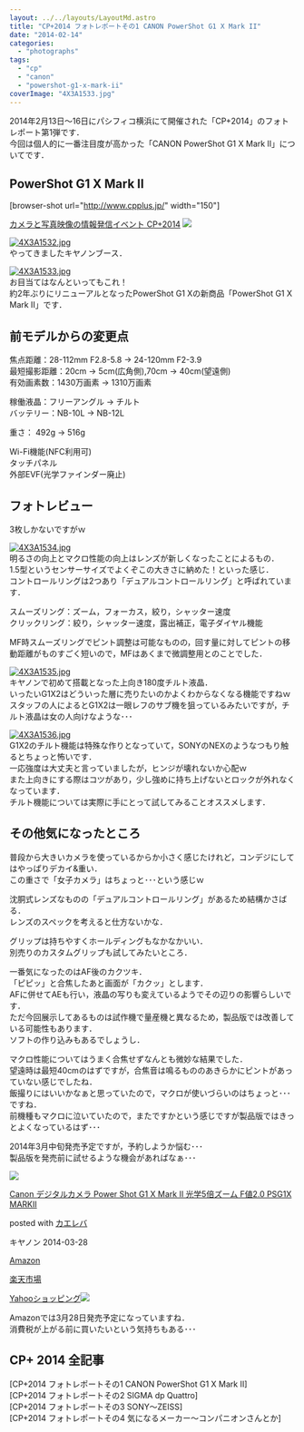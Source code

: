 ```yaml
---
layout: ../../layouts/LayoutMd.astro
title: "CP+2014 フォトレポートその1 CANON PowerShot G1 X Mark II"
date: "2014-02-14"
categories: 
  - "photographs"
tags: 
  - "cp"
  - "canon"
  - "powershot-g1-x-mark-ii"
coverImage: "4X3A1533.jpg"
---
```


2014年2月13日～16日にパシフィコ横浜にて開催された「CP+2014」のフォトレポート第1弾です．  
今回は個人的に一番注目度が高かった「CANON PowerShot G1 X Mark II」についてです．

## PowerShot G1 X Mark II

\[browser-shot url="http://www.cpplus.jp/" width="150"\]

[カメラと写真映像の情報発信イベント CP+2014](http://www.cpplus.jp/) [![](http://b.hatena.ne.jp/entry/image/http://www.cpplus.jp/)](http://b.hatena.ne.jp/entry/http://www.cpplus.jp/)

[![4X3A1532.jpg](/wp/images/12518645503_9c16c8db52_b.jpg)](http://www.flickr.com/photos/67522130@N08/12518645503/ "4X3A1532.jpg")  
やってきましたキヤノンブース．

[![4X3A1533.jpg](/wp/images/12519015804_29bdb96bef_b.jpg)](http://www.flickr.com/photos/67522130@N08/12519015804/ "4X3A1533.jpg")  
お目当てはなんといってもこれ！  
約2年ぶりにリニューアルとなったPowerShot G1 Xの新商品「PowerShot G1 X Mark II」です．

## 前モデルからの変更点

焦点距離：28-112mm F2.8-5.8 → 24-120mm F2-3.9  
最短撮影距離：20cm → 5cm(広角側),70cm → 40cm(望遠側)  
有効画素数：1430万画素 → 1310万画素

稼働液晶：フリーアングル → チルト  
バッテリー：NB-10L → NB-12L

重さ： 492g → 516g

Wi-Fi機能(NFC利用可)  
タッチパネル  
外部EVF(光学ファインダー廃止)

## フォトレビュー

3枚しかないですがｗ

[![4X3A1534.jpg](/wp/images/12518657973_4bc4ea05a0_b.jpg)](http://www.flickr.com/photos/67522130@N08/12518657973/ "4X3A1534.jpg")  
明るさの向上とマクロ性能の向上はレンズが新しくなったことによるもの．  
1.5型というセンサーサイズでよくぞこの大きさに納めた！といった感じ．  
コントロールリングは2つあり「デュアルコントロールリング」と呼ばれています．

スムーズリング：ズーム，フォーカス，絞り，シャッター速度  
クリックリング：絞り，シャッター速度，露出補正，電子ダイヤル機能

MF時スムーズリングでピント調整は可能なものの，回す量に対してピントの移動距離がものすごく短いので，MFはあくまで微調整用とのことでした．

[![4X3A1535.jpg](/wp/images/12518662143_347f6815e4_b.jpg)](http://www.flickr.com/photos/67522130@N08/12518662143/ "4X3A1535.jpg")  
キヤノンで初めて搭載となった上向き180度チルト液晶．  
いったいG1X2はどういった層に売りたいのかよくわからなくなる機能ですねｗ  
スタッフの人によるとG1X2は一眼レフのサブ機を狙っているみたいですが，チルト液晶は女の人向けなような･･･

[![4X3A1536.jpg](/wp/images/12518667513_ff1bd7052f_b.jpg)](http://www.flickr.com/photos/67522130@N08/12518667513/ "4X3A1536.jpg")  
G1X2のチルト機能は特殊な作りとなっていて，SONYのNEXのようなつもり触るとちょっと怖いです．  
一応強度は大丈夫と言っていましたが，ヒンジが壊れないか心配ｗ  
また上向きにする際はコツがあり，少し強めに持ち上げないとロックが外れなくなっています．  
チルト機能については実際に手にとって試してみることオススメします．

## その他気になったところ

普段から大きいカメラを使っているからか小さく感じたけれど，コンデジにしてはやっぱりデカイ&重い．  
この重さで「女子カメラ」はちょっと･･･という感じｗ

沈胴式レンズなものの「デュアルコントロールリング」があるため結構かさばる．  
レンズのスペックを考えると仕方ないかな．

グリップは持ちやすくホールディングもなかなかいい．  
別売りのカスタムグリップも試してみたいところ．

一番気になったのはAF後のカクツキ．  
「ピピッ」と合焦したあと画面が「カクッ」とします．  
AFに併せてAEも行い，液晶の写りも変えているようでその辺りの影響らしいです．  
ただ今回展示してあるものは試作機で量産機と異なるため，製品版では改善している可能性もあります．  
ソフトの作り込みもあるでしょうし．

マクロ性能についてはうまく合焦せずなんとも微妙な結果でした．  
望遠時は最短40cmのはずですが，合焦音は鳴るもののあきらかにピントがあっていない感じでしたね．  
飯撮りにはいいかなぁと思っていたので，マクロが使いづらいのはちょっと･･･ですね．  
前機種もマクロに泣いていたので，またですかという感じですが製品版ではきっとよくなっているはず･･･

2014年3月中旬発売予定ですが，予約しようか悩む･･･  
製品版を発売前に試せるような機会があればなぁ･･･

[![](/wp/images/51vq%2BzvDFVL._SL160_.jpg)](https://www.amazon.co.jp/exec/obidos/ASIN/B00IDVSFX2/mizuka123-22/ref=nosim/)

[Canon デジタルカメラ Power Shot G1 X Mark II 光学5倍ズーム F値2.0 PSG1X MARKII](https://www.amazon.co.jp/exec/obidos/ASIN/B00IDVSFX2/mizuka123-22/ref=nosim/)

posted with [カエレバ](http://kaereba.com)

キヤノン 2014-03-28

[Amazon](http://www.amazon.co.jp/gp/search?keywords=PSG1X&__mk_ja_JP=%83J%83%5E%83J%83i&tag=mizuka123-22 "アマゾン")

[楽天市場](http://hb.afl.rakuten.co.jp/hgc/032b53ee.4b34c5ee.0f4a541e.f440145e/?pc=http%3A%2F%2Fsearch.rakuten.co.jp%2Fsearch%2Fmall%2FPSG1X%2F-%2Ff.1-p.1-s.1-sf.0-st.A-v.2%3Fx%3D0%26scid%3Daf_ich_link_urltxt%26m%3Dhttp%3A%2F%2Fm.rakuten.co.jp%2F "楽天市場")

[Yahooショッピング![](//ad.jp.ap.valuecommerce.com/servlet/gifbanner?sid=3066752&pid=881990642)](//ck.jp.ap.valuecommerce.com/servlet/referral?sid=3066752&pid=881990642&vc_url=http%3A%2F%2Fshopping.search.yahoo.co.jp%2Fsearch%3FuIv%3Don%26ei%3DUTF-8%26tab_ex%3Dcommerce%26slider%3D0%26va%3DPSG1X "Yahooショッピング")

Amazonでは3月28日発売予定になっていますね．  
消費税が上がる前に買いたいという気持ちもある･･･

## CP+ 2014 全記事

[CP+2014 フォトレポートその1 CANON PowerShot G1 X Mark II]  
[CP+2014 フォトレポートその2 SIGMA dp Quattro]  
[CP+2014 フォトレポートその3 SONY～ZEISS]  
[CP+2014 フォトレポートその4 気になるメーカー～コンパニオンさんとか]
